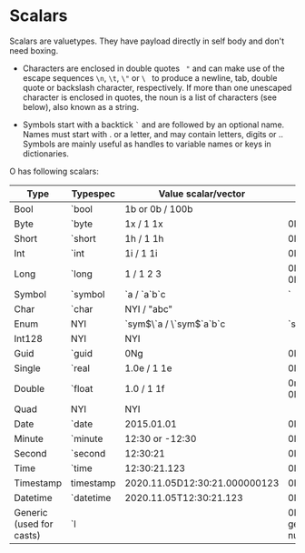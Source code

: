 # Scalars

Scalars are valuetypes. They have payload directly in self body and don't need boxing.

- Characters are enclosed in double quotes ``` "``` and can make use of the escape sequences `\n`, `\t`, `\"` or `\ ` to produce a newline, tab, double quote or backslash character, respectively. If more than one unescaped character is enclosed in quotes, the noun is a list of characters (see below), also known as a string.

- Symbols start with a backtick ``` ` ``` and are followed by an optional name. Names must start with . or a letter, and may contain letters, digits or .. Symbols are mainly useful as handles to variable names or keys in dictionaries.

O has following scalars:

| Type | Typespec | Value scalar/vector | Null | Infinity |
| --- | --- | --- | --- | --- |
| Bool | \`bool | 1b or 0b / 100b | | |
| Byte | \`byte | 1x / 1 1x | 0Nx | 0Wx |
| Short | \`short | 1h / 1 1h | 0Nh | 0Wh |
| Int | \`int | 1i / 1 1i | 0Ni | 0Wi |
| Long | \`long | 1 / 1 2 3 | 0N / 0Nj | 0W / 0Wj |
| Symbol | \`symbol | \`a / \`a\`b\`c | \` | |
| Char | \`char | NYI / "abc" | | |
| Enum | NYI  | \`sym$\`a / \`sym$\`a\`b\`c | \`sym$\` | |
| Int128 | NYI | NYI | | |
| Guid | \`guid | 0Ng | 0Ng | |
| Single | \`real | 1.0e / 1 1e | 0Ne | 0We |
| Double | \`float | 1.0 / 1 1f | 0n / 0Nf | 0w / 0Wf |
| Quad | NYI | NYI | | |
| Date | \`date | 2015.01.01 | 0Nd | 0Wd |
| Minute | \`minute | 12:30 or -12:30 | 0Nu | 0Wu |
| Second | \`second | 12:30:21 | 0Nv | 0Wv |
| Time | \`time | 12:30:21.123 | 0Nt | 0Wt |
| Timestamp | timestamp | 2020.11.05D12:30:21.000000123 | 0Np | 0Wp |
| Datetime | \`datetime | 2020.11.05T12:30:21.123 | 0Nz | 0Wz |
| Generic (used for casts) | \`l | | 0N0 - generic null | |
